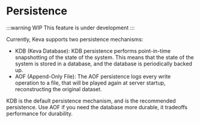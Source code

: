 # Persistence

:::warning WIP
This feature is under development
:::

Currently, Keva supports two persistence mechanisms:

- KDB (Keva Database): KDB persistence performs point-in-time snapshotting of the
  state of the system. This means that the state of the system is stored in a
  database, and the database is periodically backed up.
- AOF (Append-Only File): The AOF persistence logs every write operation to a
  file, that will be played again at server startup, reconstructing the original dataset.

KDB is the default persistence mechanism, and is the recommended persistence. Use AOF if you need
the database more durable, it tradeoffs performance for durability.
